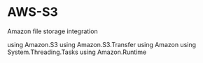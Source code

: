# AWS-S3
Amazon file storage integration 


using Amazon.S3
using Amazon.S3.Transfer
using Amazon
using System.Threading.Tasks
using Amazon.Runtime
